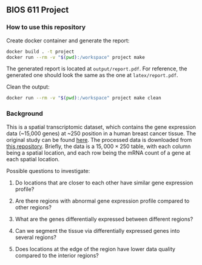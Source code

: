 BIOS 611 Project
----------------

### How to use this repository

Create docker container and generate the report:
```sh
docker build . -t project
docker run --rm -v "$(pwd):/workspace" project make
```
The generated report is located at `output/report.pdf`. For reference, the generated one should look the same as the one at `latex/report.pdf`.

Clean the output:
```sh
docker run --rm -v "$(pwd):/workspace" project make clean
```

### Background

This is a spatial transcriptomic dataset, which contains the gene expression data (~15,000 genes) at ~250 position in a human breast cancer tissue. The original study can be found [here](https://www.science.org/doi/10.1126/science.aaf2403). The processed data is downloaded from [this repository](https://github.com/xzhoulab/SPARK/blob/master/data/Layer2_BC_Count.rds). Briefly, the data is a $15,000\times 250$ table, with each column being a spatial location, and each row being the mRNA count of a gene at each spatial location.

Possible questions to investigate:

1. Do locations that are closer to each other have similar gene expression profile?

2. Are there regions with abnormal gene expression profile compared to other regions?

3. What are the genes differentially expressed between different regions?

4. Can we segment the tissue via differentially expressed genes into several regions?

5. Does locations at the edge of the region have lower data quality compared to the interior regions?
